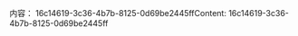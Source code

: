 <span data-ttu-id="8656c-101">内容： 16c14619-3c36-4b7b-8125-0d69be2445ff</span><span class="sxs-lookup"><span data-stu-id="8656c-101">Content: 16c14619-3c36-4b7b-8125-0d69be2445ff</span></span>
